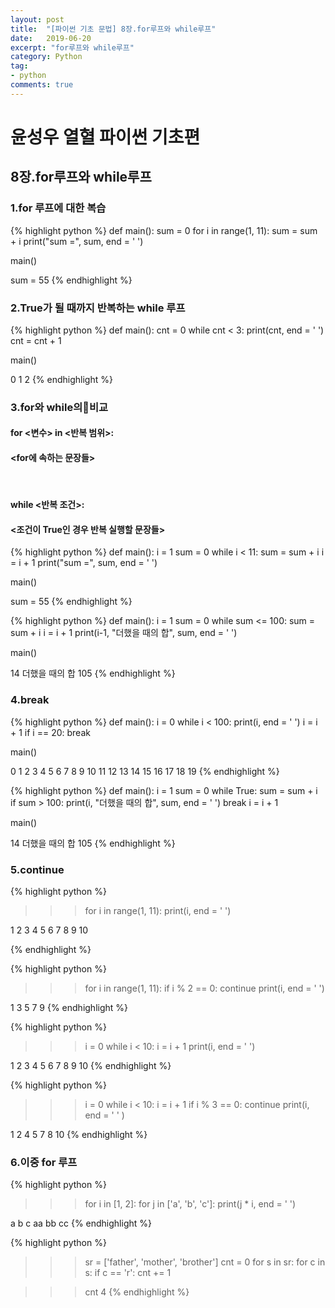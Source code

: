 ```yaml
---
layout: post
title:  "[파이썬 기초 문법] 8장.for루프와 while루프"
date:   2019-06-20
excerpt: "for루프와 while루프"
category: Python
tag:
- python
comments: true
---
```


# 윤성우 열혈 파이썬 기초편
## 8장.for루프와 while루프
### 1.for 루프에 대한 복습
{% highlight python %}
def main():
    sum = 0
    for i in range(1, 11):
        sum = sum + i
    print("sum =", sum, end = ' ')

main()

sum = 55
{% endhighlight %}
<br>

### 2.True가 될 때까지 반복하는 while 루프
{% highlight python %}
def main():
    cnt = 0
    while cnt < 3:
        print(cnt, end = ' ')
        cnt = cnt + 1

main()

0 1 2
{% endhighlight %}
<br>

### 3.for와 while의비교
#### for <변수> in <반복 범위>:
####    <for에 속하는 문장들>
<br>

#### while <반복 조건>:
####    <조건이 True인 경우 반복 실행할 문장들>
{% highlight python %}
def main():
    i = 1
    sum = 0
    while i < 11:
        sum = sum + i
        i = i + 1
   print("sum =", sum, end = ' ')

main()

sum = 55
{% endhighlight %}

{% highlight python %}
def main():
    i = 1
    sum = 0
    while sum <= 100:
        sum = sum + i
        i = i + 1
    print(i-1, "더했을 때의 합", sum, end = ' ')

main()

14 더했을 때의 합 105
{% endhighlight %}
<br>

### 4.break
{% highlight python %}
def main():
    i = 0
    while i < 100:
        print(i, end = ' ')
        i = i + 1
        if i == 20:
            break

main()

0 1 2 3 4 5 6 7 8 9 10 11 12 13 14 15 16 17 18 19
{% endhighlight %}

{% highlight python %}
def main():
    i = 1
    sum = 0
    while True:
        sum = sum + i
        if sum > 100:
            print(i, "더했을 때의 합", sum, end = ' ')
            break
        i = i + 1

main()

14 더했을 때의 합 105
{% endhighlight %}
<br>

### 5.continue
{% highlight python %}
>>> for i in range(1, 11):
        print(i, end = ' ')

1 2 3 4 5 6 7 8 9 10

{% endhighlight %}

{% highlight python %}
>>> for i in range(1, 11):
        if i % 2 == 0:
            continue
        print(i, end = ' ')

1 3 5 7 9
{% endhighlight %}

{% highlight python %}
>>> i = 0
>>> while i < 10:
        i = i + 1
        print(i, end = ' ')

1 2 3 4 5 6 7 8 9 10
{% endhighlight %}

{% highlight python %}
>>> i = 0
>>> while i < 10:
        i = i + 1
        if i % 3 == 0: continue
        print(i, end = ' ' )

1 2 4 5 7 8 10
{% endhighlight %}
<br>

### 6.이중 for 루프
{% highlight python %}
>>> for i in [1, 2]:
        for j in ['a', 'b', 'c']:
            print(j * i, end = ' ')

a b c aa bb cc
{% endhighlight %}

{% highlight python %}
>>> sr = ['father', 'mother', 'brother']
>>> cnt = 0
>>> for s in sr:
        for c in s:
            if c == 'r':
                cnt += 1

>>> cnt
4
{% endhighlight %}
<br>

<!-- ## HTML Elements

Below is just about everything you'll need to style in the theme. Check the source code to see the many embedded elements within paragraphs.

# Heading 1

## Heading 2

### Heading 3

#### Heading 4

##### Heading 5

###### Heading 6

### Body text

Lorem ipsum dolor sit amet, test link adipiscing elit. **This is strong**. Nullam dignissim convallis est. Quisque aliquam.

![Smithsonian Image](https://mmistakes.github.io/minimal-mistakes/images/3953273590_704e3899d5_m.jpg)
{: .image-right} -->

<!-- *This is emphasized*. Donec faucibus. Nunc iaculis suscipit dui. 53 = 125. Water is H2O. Nam sit amet sem. Aliquam libero nisi, imperdiet at, tincidunt nec, gravida vehicula, nisl. The New York Times (That’s a citation). Underline.Maecenas ornare tortor. Donec sed tellus eget sapien fringilla nonummy. Mauris a ante. Suspendisse quam sem, consequat at, commodo vitae, feugiat in, nunc. Morbi imperdiet augue quis tellus.

HTML and CSS are our tools. Mauris a ante. Suspendisse quam sem, consequat at, commodo vitae, feugiat in, nunc. Morbi imperdiet augue quis tellus. Praesent mattis, massa quis luctus fermentum, turpis mi volutpat justo, eu volutpat enim diam eget metus. -->

<!-- ### Blockquotes

> Lorem ipsum dolor sit amet, test link adipiscing elit. Nullam dignissim convallis est. Quisque aliquam. -->

<!-- ## List Types

### Ordered Lists

1. Item one
   1. sub item one
   2. sub item two
   3. sub item three
2. Item two

### Unordered Lists

* Item one
* Item two
* Item three

## Tables

| Header1 | Header2 | Header3 |
|:--------|:-------:|--------:|
| cell1   | cell2   | cell3   |
| cell4   | cell5   | cell6   |
|----
| cell1   | cell2   | cell3   |
| cell4   | cell5   | cell6   |
|=====
| Foot1   | Foot2   | Foot3
{: rules="groups"} -->

<!-- ## Code Snippets

{% highlight css %}
#container {
  float: left;
  margin: 0 -240px 0 0;
  width: 100%;
}
{% endhighlight %}

## Buttons

Make any link standout more when applying the `.btn` class.

{% highlight html %}
<a href="#" class="btn btn-success">Success Button</a>
{% endhighlight %}

<div markdown="0"><a href="#" class="btn">Primary Button</a></div>
<div markdown="0"><a href="#" class="btn btn-success">Success Button</a></div>
<div markdown="0"><a href="#" class="btn btn-warning">Warning Button</a></div>
<div markdown="0"><a href="#" class="btn btn-danger">Danger Button</a></div>
<div markdown="0"><a href="#" class="btn btn-info">Info Button</a></div>

## KBD

You can also use `<kbd>` tag for keyboard buttons.

{% highlight html %}
<kbd>W</kbd><kbd>A</kbd><kbd>S</kbd><kbd>D</kbd>
{% endhighlight %}

Press <kbd>W</kbd><kbd>A</kbd><kbd>S</kbd><kbd>D</kbd> to move your car. **Midtown Maddness!!**

## Notices

**Watch out!** You can also add notices by appending `{: .notice}` to a paragraph.
{: .notice} -->
